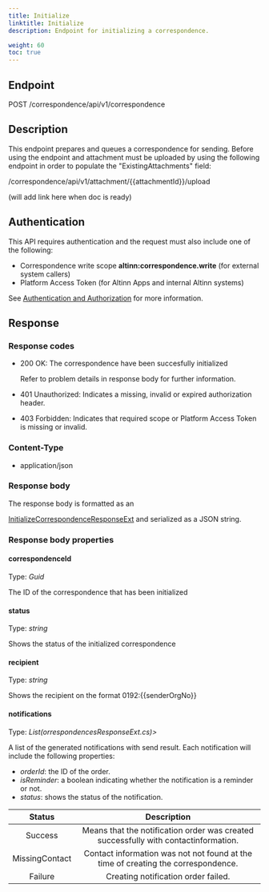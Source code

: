 ```yaml
---
title: Initialize
linktitle: Initialize
description: Endpoint for initializing a correspondence.

weight: 60
toc: true
---
```


## Endpoint

POST /correspondence/api/v1/correspondence

## Description
This endpoint prepares and queues a correspondence for sending. Before using the endpoint and attachment must be uploaded by using the following endpoint in order to populate the "ExistingAttachments" field:

/correspondence/api/v1/attachment/{{attachmentId}}/upload     

(will add link here when doc is ready)


## Authentication

This API requires authentication and the request must also include one of the following:

- Correspondence write scope __altinn:correspondence.write__ (for external system callers)
- Platform Access Token (for Altinn Apps and internal Altinn systems)

See [Authentication and Authorization](/notifications/reference/api/#authentication--authorization) for more information.

## Response

### Response codes
- 200 OK: The correspondence have been succesfully initialized

  Refer to problem details in response body for further information.
- 401 Unauthorized: Indicates a missing, invalid or expired authorization header.
- 403 Forbidden: Indicates that required scope or Platform Access Token is missing or invalid.

### Content-Type
- application/json

### Response body 
The response body is formatted as an 

[InitializeCorrespondenceResponseExt](https://docs.altinn.studio/api/correspondence/spec/#/Correspondence/post_correspondence_api_v1_correspondence)
and serialized as a JSON string.


### Response body properties

#### correspondenceId
Type: _Guid_

The ID of the correspondence that has been initialized

#### status
Type: _string_

Shows the status of the initialized correspondence

#### recipient
Type: _string_

Shows the recipient on the format 0192:{{senderOrgNo}}


#### notifications
Type: _List<InitializedCorrespondencesNotificationsExt>(orrespondencesResponseExt.cs)\>_

A list of the generated notifications with send result.
Each notification will include the following properties: 
  - _orderId_: the ID of the order.
  - _isReminder_: a boolean indicating whether the notification is a reminder or not.
  - _status_: shows the status of the notification.

| Status                        | Description       |
|:-----------------------------:|:-----------------:|
| Success                       | Means that the notification order was created successfully with contactinformation.|
| MissingContact                | Contact information was not not found at the time of creating the correspondence.|
| Failure                       | Creating notification order failed.|
